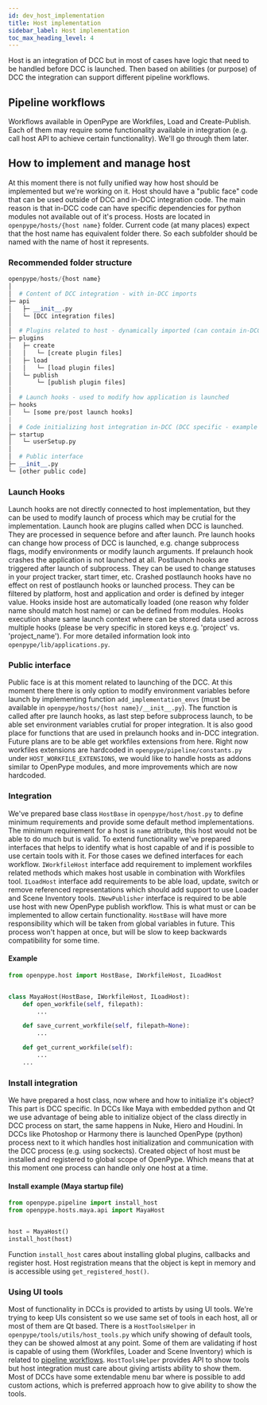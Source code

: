 ```yaml
---
id: dev_host_implementation
title: Host implementation
sidebar_label: Host implementation
toc_max_heading_level: 4
---
```


Host is an integration of DCC but in most of cases have logic that need to be handled before DCC is launched. Then based on abilities (or purpose) of DCC the integration can support different pipeline workflows.

## Pipeline workflows
Workflows available in OpenPype are Workfiles, Load and Create-Publish. Each of them may require some functionality available in integration (e.g. call host API to achieve certain functionality). We'll go through them later.

## How to implement and manage host
At this moment there is not fully unified way how host should be implemented but we're working on it. Host should have a "public face" code that can be used outside of DCC and in-DCC integration code. The main reason is that in-DCC code can have specific dependencies for python modules not available out of it's process. Hosts are located in `openpype/hosts/{host name}` folder. Current code (at many places) expect that the host name has equivalent folder there. So each subfolder should be named with the name of host it represents.

### Recommended folder structure
```python
openpype/hosts/{host name}
│
│  # Content of DCC integration - with in-DCC imports
├─ api
│   ├─ __init__.py
│   └─ [DCC integration files]
│
│  # Plugins related to host - dynamically imported (can contain in-DCC imports)
├─ plugins
│   ├─ create
│   │   └─ [create plugin files]
│   ├─ load
│   │   └─ [load plugin files]
│   └─ publish
│       └─ [publish plugin files]
│
│  # Launch hooks - used to modify how application is launched
├─ hooks
│   └─ [some pre/post launch hooks]
|
│  # Code initializing host integration in-DCC (DCC specific - example from Maya)
├─ startup
│   └─ userSetup.py
│
│  # Public interface
├─ __init__.py
└─ [other public code]
```

### Launch Hooks
Launch hooks are not directly connected to host implementation, but they can be used to modify launch of process which may be crutial for the implementation. Launch hook are plugins called when DCC is launched. They are processed in sequence before and after launch. Pre launch hooks can change how process of DCC is launched, e.g. change subprocess flags, modify environments or modify launch arguments. If prelaunch hook crashes the application is not launched at all. Postlaunch hooks are triggered after launch of subprocess. They can be used to change statuses in your project tracker, start timer, etc. Crashed postlaunch hooks have no effect on rest of postlaunch hooks or launched process. They can be filtered by platform, host and application and order is defined by integer value. Hooks inside host are automatically loaded (one reason why folder name should match host name) or can be defined from modules. Hooks execution share same launch context where can be stored data used across multiple hooks (please be very specific in stored keys e.g. 'project' vs. 'project_name'). For more detailed information look into `openpype/lib/applications.py`.

### Public interface
Public face is at this moment related to launching of the DCC. At this moment there there is only option to modify environment variables before launch by implementing function `add_implementation_envs` (must be available in `openpype/hosts/{host name}/__init__.py`). The function is called after pre launch hooks, as last step before subprocess launch, to be able set environment variables crutial for proper integration. It is also good place for functions that are used in prelaunch hooks and in-DCC integration. Future plans are to be able get workfiles extensions from here. Right now workfiles extensions are hardcoded in `openpype/pipeline/constants.py` under `HOST_WORKFILE_EXTENSIONS`, we would like to handle hosts as addons similar to OpenPype modules, and more improvements which are now hardcoded.

### Integration
We've prepared base class `HostBase` in `openpype/host/host.py` to define minimum requirements and provide some default method implementations. The minimum requirement for a host is `name` attribute, this host would not be able to do much but is valid. To extend functionality we've prepared interfaces that helps to identify what is host capable of and if is possible to use certain tools with it. For those cases we defined interfaces for each workflow. `IWorkfileHost` interface add requirement to implement workfiles related methods which makes host usable in combination with Workfiles tool. `ILoadHost` interface add requirements to be able load, update, switch or remove referenced representations which should add support to use Loader and Scene Inventory tools. `INewPublisher` interface is required to be able use host with new OpenPype publish workflow. This is what must or can be implemented to allow certain functionality. `HostBase` will have more responsibility which will be taken from global variables in future. This process won't happen at once, but will be slow to keep backwards compatibility for some time.

#### Example
```python
from openpype.host import HostBase, IWorkfileHost, ILoadHost


class MayaHost(HostBase, IWorkfileHost, ILoadHost):
    def open_workfile(self, filepath):
        ...

    def save_current_workfile(self, filepath=None):
        ...

    def get_current_workfile(self):
        ...
    ...
```

### Install integration
We have prepared a host class, now where and how to initialize it's object? This part is DCC specific. In DCCs like Maya with embedded python and Qt we use advantage of being able to initialize object of the class directly in DCC process on start, the same happens in Nuke, Hiero and Houdini. In DCCs like Photoshop or Harmony there is launched OpenPype (python) process next to it which handles host initialization and communication with the DCC process (e.g. using sockects). Created object of host must be installed and registered to global scope of OpenPype. Which means that at this moment one process can handle only one host at a time.

#### Install example (Maya startup file)
```python
from openpype.pipeline import install_host
from openpype.hosts.maya.api import MayaHost


host = MayaHost()
install_host(host)
```

Function `install_host` cares about installing global plugins, callbacks and register host. Host registration means that the object is kept in memory and is accessible using `get_registered_host()`.

### Using UI tools
Most of functionality in DCCs is provided to artists by using UI tools. We're trying to keep UIs consistent so we use same set of tools in each host, all or most of them are Qt based. There is a `HostToolsHelper` in `openpype/tools/utils/host_tools.py` which unify showing of default tools, they can be showed almost at any point. Some of them are validating if host is capable of using them (Workfiles, Loader and Scene Inventory) which is related to [pipeline workflows](#pipeline-workflows). `HostToolsHelper` provides API to show tools but host integration must care about giving artists ability to show them. Most of DCCs have some extendable menu bar where is possible to add custom actions, which is preferred approach how to give ability to show the tools.
